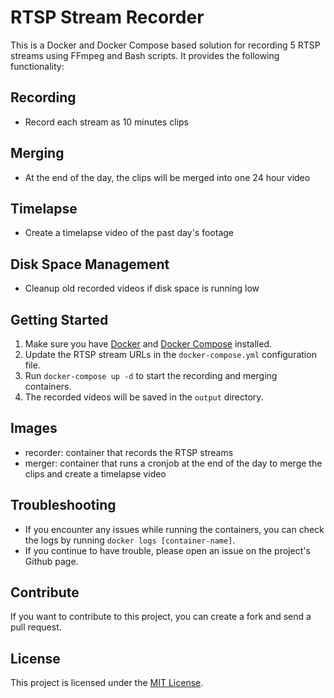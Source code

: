 # RTSP Stream Recorder

This is a Docker and Docker Compose based solution for recording 5 RTSP streams using FFmpeg and Bash scripts. It provides the following functionality:

## Recording

- Record each stream as 10 minutes clips

## Merging

- At the end of the day, the clips will be merged into one 24 hour video

## Timelapse

- Create a timelapse video of the past day's footage

## Disk Space Management

- Cleanup old recorded videos if disk space is running low

## Getting Started

1. Make sure you have [Docker](https://www.docker.com/) and [Docker Compose](https://docs.docker.com/compose/) installed.
2. Update the RTSP stream URLs in the `docker-compose.yml` configuration file.
3. Run `docker-compose up -d` to start the recording and merging containers.
4. The recorded videos will be saved in the `output` directory.

## Images

- recorder: container that records the RTSP streams
- merger: container that runs a cronjob at the end of the day to merge the clips and create a timelapse video

## Troubleshooting

- If you encounter any issues while running the containers, you can check the logs by running `docker logs [container-name]`.
- If you continue to have trouble, please open an issue on the project's Github page.

## Contribute

If you want to contribute to this project, you can create a fork and send a pull request.

## License

This project is licensed under the [MIT License](https://opensource.org/licenses/MIT).
